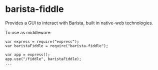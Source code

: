 ﻿# barista-fiddle

Provides a GUI to interact with Barista, built in native-web technologies.


To use as middleware:

```
var express = require("express");
var baristaFiddle = require("barista-fiddle");

var app = express();
app.use("/fiddle", baristaFiddle);
...
```
